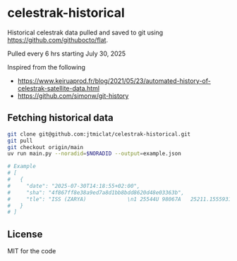 # celestrak-historical

Historical celestrak data pulled and saved to git using https://github.com/githubocto/flat.

Pulled every 6 hrs starting July 30, 2025

Inspired from the following

- https://www.keiruaprod.fr/blog/2021/05/23/automated-history-of-celestrak-satellite-data.html
- https://github.com/simonw/git-history

## Fetching historical data

```bash
git clone git@github.com:jtmiclat/celestrak-historical.git
git pull
git checkout origin/main
uv run main.py --noradid=$NORADID --output=example.json

# Example
# [
#   {
#     "date": "2025-07-30T14:18:55+02:00",
#     "sha": "4f867ff8e38a9ed7a8d1bb8bdd8620d48e03363b",
#     "tle": "ISS (ZARYA)             \n1 25544U 98067A   25211.15559314  .00012687  00000+0  22820-3 0  9994\n2 25544  51.6363  94.0992 0002130 129.4737   6.6755 15.50214428521827"
#   }
# ]
```

## License
MIT for the code
